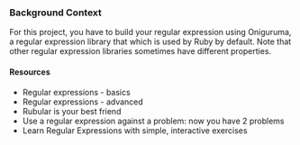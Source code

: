 ### Background Context

For this project, you have to build your regular expression using Oniguruma, a regular expression library that which is used by Ruby by default. Note that other regular expression libraries sometimes have different properties.

#### Resources

- Regular expressions - basics
- Regular expressions - advanced
- Rubular is your best friend
- Use a regular expression against a problem: now you have 2 problems
- Learn Regular Expressions with simple, interactive exercises
